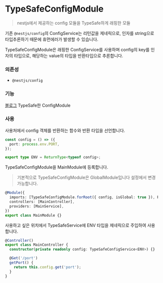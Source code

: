 # TypeSafeConfigModule

> nestjs에서 제공하는 config 모듈을 TypeSafe하게 래핑한 모듈

기존 `@nestjs/config`의 ConfigService는 리턴값을 제네릭으로, 인자를 string으로 타입추론하기 때문에 휴먼에러가 발생할 수 있습니다.

TypeSafeConfigModule은 래핑한 ConfigService를 사용하며 config의 key를 인자의 타입으로, 해당하는 value의 타입을 반환타입으로 추론합니다.

### 의존성

- `@nestjs/config`

### 기능

[블로그](https://blog.ateals.me/posts/blog/TypeSafe%ED%95%9C%20ConfigModule) TypeSafe한 ConfigModule

### 사용

사용처에서 config 객체를 반환하는 함수와 반환 타입을 선언합니다.

```ts
const config = () => ({
  port: process.env.PORT,
});

export type ENV = ReturnType<typeof config>;
```

TypeSafeConfigModule을 MainModule에 등록합니다.

> 기본적으로 TypeSafeConfigModule은 GlobalModule입니다 설정에서 변경 가능합니다.

```ts
@Module({
  imports: [TypeSafeConfigModule.forRoot({ config, isGlobal: true }), PrismaModule],
  controllers: [MainController],
  providers: [MainService],
})
export class MainModule {}
```

사용하고 싶은 위치에서 TypeSafeService에 ENV 타입을 제네릭으로 주입하여 사용합니다.

```ts
@Controller()
export class MainController {
  constructor(private readonly config: TypeSafeConfigService<ENV>) {}

  @Get('/port')
  getPort() {
    return this.config.get('port');
  }
}
```
